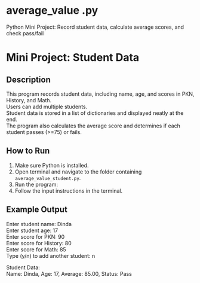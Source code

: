 # average_value .py
Python Mini Project: Record student data, calculate average scores, and check pass/fail
# Mini Project: Student Data

## Description
This program records student data, including name, age, and scores in PKN, History, and Math.  
Users can add multiple students.  
Student data is stored in a list of dictionaries and displayed neatly at the end.  
The program also calculates the average score and determines if each student passes (>=75) or fails.

## How to Run
1. Make sure Python is installed.
2. Open terminal and navigate to the folder containing `average_value_student.py`.
3. Run the program:
4. Follow the input instructions in the terminal.

## Example Output
Enter student name: Dinda  
Enter student age: 17  
Enter score for PKN: 90  
Enter score for History: 80  
Enter score for Math: 85  
Type (y/n) to add another student: n  

Student Data:  
Name: Dinda, Age: 17, Average: 85.00, Status: Pass
